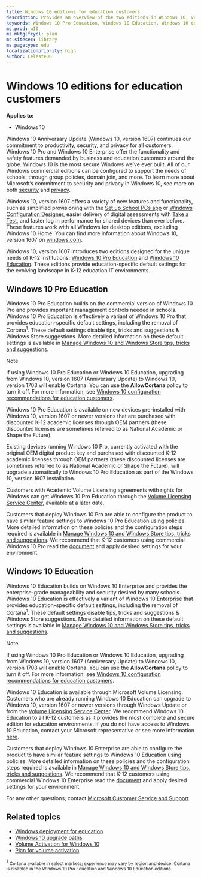 ```yaml
---
title: Windows 10 editions for education customers
description: Provides an overview of the two editions in Windows 10, version 1607 that's designed for the needs of K-12 institutions.
keywords: Windows 10 Pro Education, Windows 10 Education, Windows 10 editions, education customers
ms.prod: w10
ms.mktglfcycl: plan
ms.sitesec: library
ms.pagetype: edu
localizationpriority: high
author: CelesteDG
---
```


# Windows 10 editions for education customers
**Applies to:**

-   Windows 10


Windows 10 Anniversary Update (Windows 10, version 1607) continues our commitment to productivity, security, and privacy for all customers. Windows 10 Pro and Windows 10 Enterprise offer the functionality and safety features demanded by business and education customers around the globe. Windows 10 is the most secure Windows we’ve ever built. All of our Windows commercial editions can be configured to support the needs of schools, through group policies, domain join, and more. To learn more about Microsoft’s commitment to security and privacy in Windows 10, see more on both [security](https://go.microsoft.com/fwlink/?LinkId=822619) and [privacy](https://go.microsoft.com/fwlink/?LinkId=822620).

Windows 10, version 1607 offers a variety of new features and functionality, such as simplified provisioning with the [Set up School PCs app](https://go.microsoft.com/fwlink/?LinkID=821951) or [Windows Configuration Designer](https://go.microsoft.com/fwlink/?LinkId=822623), easier delivery of digital assessments with [Take a Test](https://go.microsoft.com/fwlink/?LinkID=821956), and faster log in performance for shared devices than ever before. These features work with all Windows for desktop editions, excluding Windows 10 Home. You can find more information about Windows 10, version 1607 on [windows.com](http://www.windows.com/).

Windows 10, version 1607 introduces two editions designed for the unique needs of K-12 institutions: [Windows 10 Pro Education](#windows-10-pro-education) and [Windows 10 Education](#windows-10-education). These editions provide education-specific default settings for the evolving landscape in K-12 education IT environments.

## Windows 10 Pro Education

Windows 10 Pro Education builds on the commercial version of Windows 10 Pro and provides important management controls needed in schools. Windows 10 Pro Education is effectively a variant of Windows 10 Pro that provides education-specific default settings, including the removal of Cortana<sup>1</sup>. These default settings disable tips, tricks and suggestions & Windows Store suggestions. More detailed information on these default settings is available in [Manage Windows 10 and Windows Store tips, tricks and suggestions](https://go.microsoft.com/fwlink/?LinkId=822627).

> [!NOTE]  
> If using Windows 10 Pro Education or Windows 10 Education, upgrading from Windows 10, version 1607 (Anniversary Update) to Windows 10, version 1703 will enable Cortana. You can use the **AllowCortana** policy to turn it off. For more information, see [Windows 10 configuration recommendations for education customers](configure-windows-for-education.md).


Windows 10 Pro Education is available on new devices pre-installed with Windows 10, version 1607 or newer versions that are purchased with discounted K-12 academic licenses through OEM partners (these discounted licenses are sometimes referred to as National Academic or Shape the Future).

Existing devices running Windows 10 Pro, currently activated with the original OEM digital product key and purchased with discounted K-12 academic licenses through OEM partners (these discounted licenses are sometimes referred to as National Academic or Shape the Future), will upgrade automatically to Windows 10 Pro Education as part of the Windows 10, version 1607 installation.

Customers with Academic Volume Licensing agreements with rights for Windows can get Windows 10 Pro Education through the [Volume Licensing Service Center](https://www.microsoft.com/Licensing/servicecenter/default.aspx), available at a later date.

Customers that deploy Windows 10 Pro are able to configure the product to have similar feature settings to Windows 10 Pro Education using policies. More detailed information on these policies and the configuration steps required is available in [Manage Windows 10 and Windows Store tips, tricks and suggestions](https://go.microsoft.com/fwlink/?LinkId=822627). We recommend that K-12 customers using commercial Windows 10 Pro read the [document](https://go.microsoft.com/fwlink/?LinkId=822627) and apply desired settings for your environment.

## Windows 10 Education

Windows 10 Education builds on Windows 10 Enterprise and provides the enterprise-grade manageability and security desired by many schools. Windows 10 Education is effectively a variant of Windows 10 Enterprise that provides education-specific default settings, including the removal of Cortana<sup>1</sup>. These default settings disable tips, tricks and suggestions & Windows Store suggestions. More detailed information on these default settings is available in [Manage Windows 10 and Windows Store tips, tricks and suggestions](https://go.microsoft.com/fwlink/?LinkId=822627).

> [!NOTE]  
> If using Windows 10 Pro Education or Windows 10 Education, upgrading from Windows 10, version 1607 (Anniversary Update) to Windows 10, version 1703 will enable Cortana. You can use the **AllowCortana** policy to turn it off. For more information, see [Windows 10 configuration recommendations for education customers](configure-windows-for-education.md).


Windows 10 Education is available through Microsoft Volume Licensing. Customers who are already running Windows 10 Education can upgrade to Windows 10, version 1607 or newer versions through Windows Update or from the [Volume Licensing Service Center](https://www.microsoft.com/Licensing/servicecenter/default.aspx). We recommend Windows 10 Education to all K-12 customers as it provides the most complete and secure edition for education environments. If you do not have access to Windows 10 Education, contact your Microsoft representative or see more information [here](https://go.microsoft.com/fwlink/?LinkId=822628).

Customers that deploy Windows 10 Enterprise are able to configure the product to have similar feature settings to Windows 10 Education using policies. More detailed information on these policies and the configuration steps required is available in [Manage Windows 10 and Windows Store tips, tricks and suggestions](https://go.microsoft.com/fwlink/?LinkId=822627). We recommend that K-12 customers using commercial Windows 10 Enterprise read the [document](https://go.microsoft.com/fwlink/?LinkId=822627) and apply desired settings for your environment.

For any other questions, contact [Microsoft Customer Service and Support](https://support.microsoft.com/en-us).

## Related topics
* [Windows deployment for education](http://aka.ms/edudeploy)
* [Windows 10 upgrade paths](https://go.microsoft.com/fwlink/?LinkId=822787)
* [Volume Activation for Windows 10](https://go.microsoft.com/fwlink/?LinkId=822788)
* [Plan for volume activation](https://go.microsoft.com/fwlink/?LinkId=822789)




<sup>1</sup> <small>Cortana available in select markets; experience may vary by region and device.  Cortana is disabled in the Windows 10 Pro Education and Windows 10 Education editions.</small>
